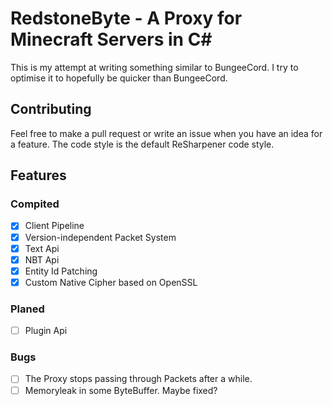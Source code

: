 # RedstoneByte - A Proxy for Minecraft Servers in C#
This is my attempt at writing something similar to BungeeCord.
I try to optimise it to hopefully be quicker than BungeeCord.

## Contributing
Feel free to make a pull request or write an issue when you have an idea for a feature.
The code style is the default ReSharpener code style.

## Features
### Compited
- [X] Client Pipeline
- [X] Version-independent Packet System
- [X] Text Api
- [X] NBT Api
- [X] Entity Id Patching
- [X] Custom Native Cipher based on OpenSSL

### Planed
- [ ] Plugin Api

### Bugs
- [ ] The Proxy stops passing through Packets after a while.
- [ ] Memoryleak in some ByteBuffer. Maybe fixed?